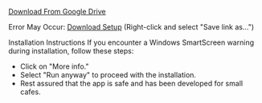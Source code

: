 <!-- This is the cafe billing app's setup file.

For Demo Video: [Click Here](https://www.linkedin.com/feed/update/urn:li:activity:7244411974040604672/) -->

[Download From Google Drive](https://drive.google.com/file/d/1ms3gJl7cTwSO6hF8m4XwWoLPdUWWfrcS/view?usp=sharing)








Error May Occur:
[Download Setup](./setup.exe) (Right-click and select "Save link as...")




Installation Instructions
If you encounter a Windows SmartScreen warning during installation, follow these steps:

- Click on "More info."
- Select "Run anyway" to proceed with the installation.
- Rest assured that the app is safe and has been developed for small cafes.
